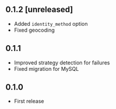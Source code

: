 ## 0.1.2 [unreleased]

- Added `identity_method` option
- Fixed geocoding

## 0.1.1

- Improved strategy detection for failures
- Fixed migration for MySQL

## 0.1.0

- First release
